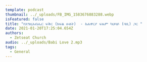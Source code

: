 ```yaml
---
template: podcast
thumbnail: ../_uploads/FB_IMG_1583676883288.webp
isFeatured: false
title: "የእግዚአብሔር ፍቅር (ክፍል ሁለት)  - ከሐዋርያ ፍጹም ካህሳይ (ባቢ) ጋር "
date: 2021-01-20T17:25:04.654Z
authors:
  - Zetseat Church
audio: ../_uploads/Babi Love 2.mp3
tags:
  - General
---
```

